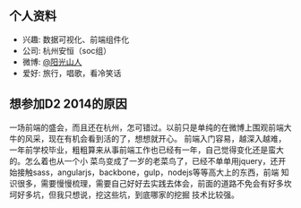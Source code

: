 ## 个人资料

- 兴趣: 数据可视化、前端组件化
- 公司: 杭州安恒（soc组）
- 微博: [@阳光山人](http://weibo.com/u/1793178990)
- 爱好: 旅行，唱歌，看冷笑话

## 想参加D2 2014的原因

一场前端的盛会，而且还在杭州，怎可错过。以前只是单纯的在微博上围观前端大牛的风采，现在有机会看到活的了，想想就开心。
前端入门容易，越深入越难，一年前学校毕业，粗粗算来从事前端工作也已经有一年，自己觉得变化还是蛮大的。怎么着也从一个小
菜鸟变成了一岁的老菜鸟了，已经不单单用jquery，还开始接触sass，angularjs，backbone，gulp，nodejs等等高大上的东西，前端
知识很多，需要慢慢梳理，需要自己好好去实践去体会，前面的道路不免会有好多坎坷好多坑，但我只想说，挖这些坑，到底哪家的挖掘
技术比较强。
